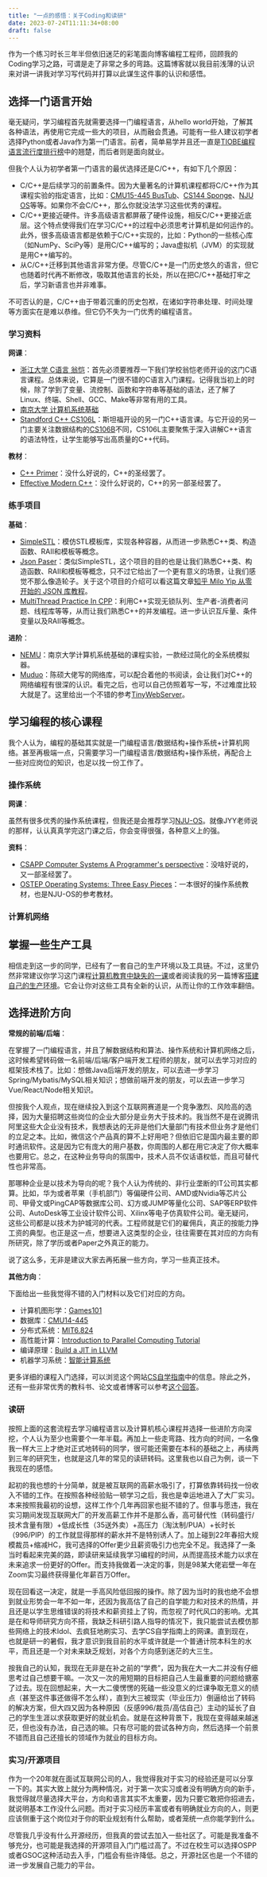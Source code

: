 ```yaml
---
title: "一点的感悟：关于Coding和读研"
date: 2023-07-24T11:11:34+08:00
draft: false
---
```


作为一个练习时长三年半但依旧迷茫的彩笔面向博客编程工程师，回顾我的Coding学习之路，可谓是走了非常之多的弯路。这篇博客就以我目前浅薄的认识来对讲一讲我对学习写代码并打算以此谋生这件事的认识和感悟。

## 选择一门语言开始

毫无疑问，学习编程首先就需要选择一门编程语言，从hello world开始，了解其各种语法，再使用它完成一些大的项目，从而融会贯通。可能有一些人建议初学者选择Python或者Java作为第一门语言。前者，简单易学并且还一直是[TIOBE编程语言流行度排行榜](https://www.tiobe.com/tiobe-index/)中的翘楚，而后者则是面向就业。

但我个人认为初学者第一门语言的最优选择还是C/C++，有如下几个原因：

- C/C++是后续学习的前置条件。因为大量著名的计算机课程都将C/C++作为其课程实验的指定语言，比如：[CMU15-445 BusTub](https://github.com/cmu-db/bustub)、[CS144 Sponge](https://cs144.github.io/doc/lab0/)、[NJU OS](https://github.com/NJU-ProjectN/os-workbench-2022)等等。如果你不会C/C++，那么你就没法学习这些优秀的课程。
- C/C++更接近硬件。许多高级语言都屏蔽了硬件设施，相反C/C++更接近底层。这个特点使得我们在学习C/C++的过程中必须思考计算机是如何运作的。此外，很多高级语言都是依赖于C/C++实现的，比如：Python的一些核心库（如NumPy、SciPy等）是用C/C++编写的；Java虚拟机（JVM）的实现就是用C++编写的。
- 从C/C++迁移到其他语言非常方便。尽管C/C++是一门历史悠久的语言，但它也随着时代再不断修改，吸取其他语言的长处，所以在把C/C++基础打牢之后，学习新语言也并非难事。

不可否认的是，C/C++由于带着沉重的历史包袱，在诸如字符串处理、时间处理等方面实在是难以恭维。但它仍不失为一门优秀的编程语言。

### 学习资料

**网课**：

- [浙江大学 C语言 翁恺](https://www.bilibili.com/video/BV1YW411x7eN/?vd_source=1602aa2def0a5452e1d6a6f65ea4da59)：首先必须要推荐一下我们学校翁恺老师开设的这门C语言课程。总体来说，它算是一门很不错的C语言入门课程。记得我当初上的时候，除了学到了变量、流控制、函数和字符串等基础的语法，还了解了Linux、终端、Shell、GCC、Make等非常有用的工具。
- [南京大学 计算机系统基础](https://nju-projectn.github.io/ics-pa-gitbook/ics2020/#%E5%AE%9E%E9%AA%8C%E6%96%B9%E6%A1%88)
- [Standford C++ CS106L](http://web.stanford.edu/class/cs106l/)：斯坦福开设的另一门C++语言课。与它开设的另一门主要关注数据结构的[CS106B](https://web.stanford.edu/class/cs106b/)不同，CS106L主要聚焦于深入讲解C++语言的语法特性，让学生能够写出高质量的C++代码。

**教材**：

- [C++ Primer](https://github.com/applenob/Cpp_Primer_Practice)：没什么好说的，C++的圣经罢了。
- [Effective Modern C++](https://github.com/CnTransGroup/EffectiveModernCppChinese)：没什么好说的，C++的另一部圣经罢了。

### 练手项目

**基础**：

- [SimpleSTL](https://github.com/Zhytou/SimpleSTL)：模仿STL模板库，实现各种容器，从而进一步熟悉C++类、构造函数、RAII和模板等概念。
- [Json Paser](https://github.com/Zhytou/MyJsonParser)：类似SimpleSTL，这个项目的目的也是让我们熟悉C++类、构造函数、RAII和模板等概念，只不过它给出了一个更有意义的场景，让我们感觉不那么像造轮子。关于这个项目的介绍可以看这篇文章[知乎 Milo Yip​ 从零开始的 JSON 库教程](https://zhuanlan.zhihu.com/p/22457315)。
- [MultiThread Practice In CPP](https://github.com/Zhytou/MultiThreadPracticeInCPP)：利用C++实现无锁队列、生产者-消费者问题、线程库等等，从而让我们熟悉C++的并发编程。进一步认识互斥量、条件变量以及RAII等概念。

**进阶**：

- [NEMU](https://nju-projectn.github.io/ics-pa-gitbook/ics2020/#%E5%AE%9E%E9%AA%8C%E6%96%B9%E6%A1%88)：南京大学计算机系统基础的课程实验，一款经过简化的全系统模拟器。
- [Muduo](https://github.com/chenshuo/muduo)：陈硕大佬写的网络库，可以配合着他的书阅读，会让我们对C++的网络编程有很深的认识。看完之后，也可以自己仿照着写一写，不过难度比较大就是了。这里给出一个不错的参考[TinyWebServer](https://github.com/qinguoyi/TinyWebServer)。

## 学习编程的核心课程

我个人认为，编程的基础其实就是一门编程语言/数据结构+操作系统+计算机网络。甚至再极端一点，只需要学习一门编程语言/数据结构+操作系统，再配合上一些对应岗位的知识，也足以找一份工作了。

### 操作系统

**网课**：

虽然有很多优秀的操作系统课程，但我还是会推荐学习[NJU-OS](https://jyywiki.cn/OS/2022/)。就像JYY老师说的那样，认认真真学完这门课之后，你会变得很强，各种意义上的强。

**资料**：

- [CSAPP Computer Systems A Programmer's perspective](https://github.com/iWangMu/Book-CSAPP)：没啥好说的，又一部圣经罢了。
- [OSTEP Operating Systems: Three Easy Pieces](https://github.com/remzi-arpacidusseau/ostep-translations/tree/master/chinese)：一本很好的操作系统教材，也是NJU-OS的参考教材。

### 计算机网络

## 掌握一些生产工具

相信走到这一步的同学，已经有了一套自己的生产环境以及工具链。不过，这里仍然非常建议你学习这门课程[计算机教育中缺失的一课](https://missing-semester-cn.github.io/)或者阅读我的另一篇博客[搭建自己的生产环境](https://zhytou.top/post/2023-7-3/cli-env/)。它会让你对这些工具有全新的认识，从而让你的工作效率翻倍。

## 选择进阶方向

**常规的前端/后端**：

在掌握了一门编程语言，并且了解数据结构和算法、操作系统和计算机网络之后，这时候希望转码做一名前端/后端/客户端开发工程师的朋友，就可以去学习对应的框架技术栈了。比如：想做Java后端开发的朋友，可以去进一步学习Spring/Mybatis/MySQL相关知识；想做前端开发的朋友，可以去进一步学习Vue/React/Node相关知识。

但按我个人观点，现在继续投入到这个互联网赛道是一个竞争激烈、风险高的选择，因为大量招聘这些岗位的企业大部分是业务大于技术的。我当然不是在说腾讯阿里这些大企业没有技术，我想表达的无非是他们大量部门有技术但业务才是他们的立足之本。比如，微信这个产品真的算不上好用吧？但依旧它是国内最主要的即时通讯软件。这是因为它有庞大的用户基数，你周围的人都在用它决定了你大概率也要用它。总之，在这种业务导向的氛围中，技术人员不仅话语权低，而且可替代性也非常高。

那哪种企业是以技术为导向的呢？我个人认为传统的、非行业垄断的IT公司其实都算。比如，华为或者苹果（手机部门）等偏硬件公司、AMD或Nvidia等芯片公司、甲骨文或PingCAP等数据库公司、幻方或JUMP等量化公司、SAP等ERP软件公司、AutoDesk等工业设计软件公司、Xilinx等电子仿真软件公司。毫无疑问，这些公司都是以技术为护城河的代表。工程师就是它们的雇佣兵，真正的按能力挣工资的典型。也正是这一点，想要进入这类型的企业，往往需要在其对应的方向有所研究，除了学历或者Paper之外真正的能力。

说了这么多，无非是建议大家去再拓展一些方向，学习一些真正技术。

**其他方向**：

下面给出一些我觉得不错的入门材料以及它们对应的方向。

- 计算机图形学：[Games101](http://games-cn.org/intro-graphics/)
- 数据库：[CMU14-445](https://15445.courses.cs.cmu.edu/fall2022/schedule.html)
- 分布式系统：[MIT6.824](https://pdos.csail.mit.edu/6.824/)
- 高性能计算：[Introduction to Parallel Computing Tutorial](https://hpc.llnl.gov/documentation/tutorials/introduction-parallel-computing-tutorial)
- 编译原理：[Build a JIT in LLVM](https://llvm.org/docs/tutorial/#building-a-jit-in-llvm)
- 机器学习系统：[智能计算系统](https://novel.ict.ac.cn/aics/)

更多详细的课程入门选择，可以浏览这个网站[CS自学指南](https://csdiy.wiki/)中的信息。除此之外，还有一些非常优秀的教科书、论文或者博客可以参考[这个回答](https://www.zhihu.com/question/37647788/answer/2466804512)。

### 读研

按照上面的这套流程去学习编程语言以及计算机核心课程并选择一些进阶方向深挖，个人认为至少也需要个一年半载。再加上一些走弯路、找方向的时间，一名像我一样大三上才绝对正式地转码的同学，很可能还需要在本科的基础之上，再续两到三年的研究生，也就是这几年的常见的读研转码。这里我也以自己为例，谈一下我现在的感悟。

起初的我也想的十分简单，就是被互联网的高薪水吸引了，打算依靠转码找一份收入不错的工作。在按照各种经验贴一顿学习之后，我也是幸运地进入了大厂实习。本来按照我最初的设想，这样工作个几年再回家也挺不错的了。但事与愿违，我在实习期间发现互联网大厂的开发高薪工作并不是那么香，高可替代性（转码盛行/技术含量有限）+低成长性（35送外卖）+高压力（淘汰制/PUA）+长时长（996/PIP）的工作就显得那样的薪水并不是特别诱人了。加上碰到22年春招大规模裁员+缩减HC，我可选择的Offer更少且薪资吸引力也完全不足。我选择了一条当时看起来完美的路，即读研来延续我学习编程的时间，从而提高技术能力以求在未来追求一份更好的Offer。而支持我做着一决定的事，则是98某大佬岩壁一年在Zoom实习最终获得量化年薪百万Offer。

现在回看这一决定，就是一手高风险低回报的操作。除了因为当时的我也绝不会想到就业形势会一年不如一年，还因为我高估了自己的自学能力和对技术的热情，并且还是以学生思维错误的将技术和薪资挂上了钩，而忽视了时代风口的影响。尤其是在和导师研究方向不搭，我缺乏科研引路人指导的情况下，我只能尝试去模仿那些网络上的技术Idol、去疯狂地刷实习、去学CS自学指南上的网课。直到现在，也就是研一的暑假，我才意识到我目前的水平或许就是一个普通计院本科生的水平，而且还是一个对未来缺乏规划，对各个方向感到迷茫的大三生。

按我自己的认知，我现在无非是在补之前的“学费”，因为我在大一大二并没有仔细思考过自己想要干嘛。一次又一次的用短期的目标把自己人生最重要的问题给搪塞了过去。现在回想起来，大一大二傻愣愣的死磕一些没意义的烂课争取无意义的绩点（甚至这件事还做得不怎么样），直到大三被现实（毕业压力）倒逼给出了转码的解决方案，但大四又因为各种原因（反感996/裁员/高估自己）主动的延长了自己的学生生涯以求获取更好的就业机会。就是在这种背景下，我现在变得越来越迷茫，但也没有办法，自己选的嘛。只有尽可能的尝试各种方向，然后选择一个前景不错而且自己还擅长的领域作为就业的目标方向。

### 实习/开源项目

作为一个20年就在面试互联网公司的人，我觉得我对于实习的经验还是可以分享一下的。其实大致上就分为两种情况，对于第一次实习或者没有明确方向的新手，我觉得就尽量选择大平台，方向和语言其实不太重要，因为只要它敢把你招进去，就说明基本工作没什么问题。而对于实习经历丰富或者有明确就业方向的人，则更应该侧重于这个岗位对于你的职业规划有什么帮助，或者笼统一点你能学到什么。

尽管我几乎没有什么开源经历，但我真的尝试去加入一些社区了。可能是我准备不够充分，也可能是我选择的开源项目入门门槛过高了。不过在校生可以选择OSPP或者GSOC这种活动去入手，门槛会有些许降低。总之，开源社区也是一个不错的进一步发展自己能力的平台。
